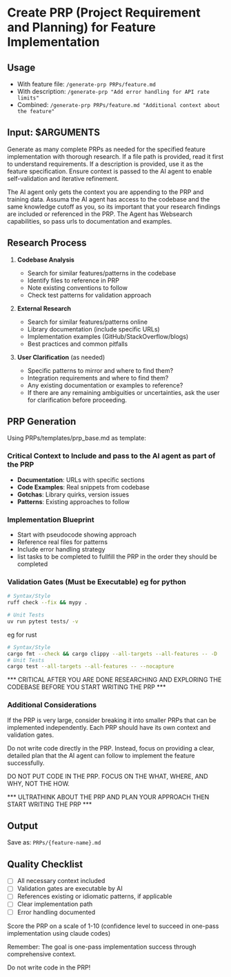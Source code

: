 # Create PRP (Project Requirement and Planning) for Feature Implementation

## Usage
- With feature file: `/generate-prp PRPs/feature.md`
- With description: `/generate-prp "Add error handling for API rate limits"`
- Combined: `/generate-prp PRPs/feature.md "Additional context about the feature"`

## Input: $ARGUMENTS

Generate as many complete PRPs as needed for the specified feature implementation with thorough research. If a file path is provided, read it first to understand requirements. If a description is provided, use it as the feature specification. Ensure context is passed to the AI agent to enable self-validation and iterative refinement.

The AI agent only gets the context you are appending to the PRP and training data. Assuma the AI agent has access to the codebase and the same knowledge cutoff as you, so its important that your research findings are included or referenced in the PRP. The Agent has Websearch capabilities, so pass urls to documentation and examples.

## Research Process

1. **Codebase Analysis**
   - Search for similar features/patterns in the codebase
   - Identify files to reference in PRP
   - Note existing conventions to follow
   - Check test patterns for validation approach

2. **External Research**
   - Search for similar features/patterns online
   - Library documentation (include specific URLs)
   - Implementation examples (GitHub/StackOverflow/blogs)
   - Best practices and common pitfalls

3. **User Clarification** (as needed)
   - Specific patterns to mirror and where to find them?
   - Integration requirements and where to find them?
   - Any existing documentation or examples to reference?
   - If there are any remaining ambiguities or uncertainties, ask the user for clarification before proceeding.

## PRP Generation

Using PRPs/templates/prp_base.md as template:

### Critical Context to Include and pass to the AI agent as part of the PRP
- **Documentation**: URLs with specific sections
- **Code Examples**: Real snippets from codebase
- **Gotchas**: Library quirks, version issues
- **Patterns**: Existing approaches to follow

### Implementation Blueprint
- Start with pseudocode showing approach
- Reference real files for patterns
- Include error handling strategy
- list tasks to be completed to fullfill the PRP in the order they should be completed

### Validation Gates (Must be Executable) eg for python
```bash
# Syntax/Style
ruff check --fix && mypy .

# Unit Tests
uv run pytest tests/ -v

```

eg for rust
```bash
# Syntax/Style
cargo fmt --check && cargo clippy --all-targets --all-features -- -D
# Unit Tests
cargo test --all-targets --all-features -- --nocapture
```


*** CRITICAL AFTER YOU ARE DONE RESEARCHING AND EXPLORING THE CODEBASE BEFORE YOU START WRITING THE PRP ***

### Additional Considerations

If the PRP is very large, consider breaking it into smaller PRPs that can be implemented independently. Each PRP should have its own context and validation gates.

Do not write code directly in the PRP. Instead, focus on providing a clear, detailed plan that the AI agent can follow to implement the feature successfully.

DO NOT PUT CODE IN THE PRP. FOCUS ON THE WHAT, WHERE, AND WHY, NOT THE HOW.

*** ULTRATHINK ABOUT THE PRP AND PLAN YOUR APPROACH THEN START WRITING THE PRP ***

## Output
Save as: `PRPs/{feature-name}.md`

## Quality Checklist
- [ ] All necessary context included
- [ ] Validation gates are executable by AI
- [ ] References existing or idiomatic patterns, if applicable
- [ ] Clear implementation path
- [ ] Error handling documented

Score the PRP on a scale of 1-10 (confidence level to succeed in one-pass implementation using claude codes)

Remember: The goal is one-pass implementation success through comprehensive context.

Do not write code in the PRP!
